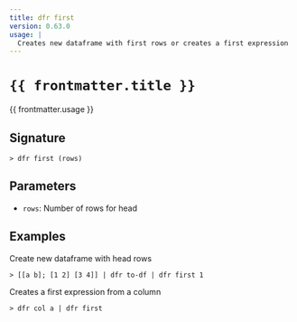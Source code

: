 ```yaml
---
title: dfr first
version: 0.63.0
usage: |
  Creates new dataframe with first rows or creates a first expression
---
```


<script>
  import { usePageFrontmatter } from '@vuepress/client';
  export default { computed: { frontmatter() { return usePageFrontmatter().value; } } }
</script>

# <code>{{ frontmatter.title }}</code>

<div style='white-space: pre-wrap;'>{{ frontmatter.usage }}</div>

## Signature

```> dfr first (rows)```

## Parameters

 -  `rows`: Number of rows for head

## Examples

Create new dataframe with head rows
```shell
> [[a b]; [1 2] [3 4]] | dfr to-df | dfr first 1
```

Creates a first expression from a column
```shell
> dfr col a | dfr first
```
